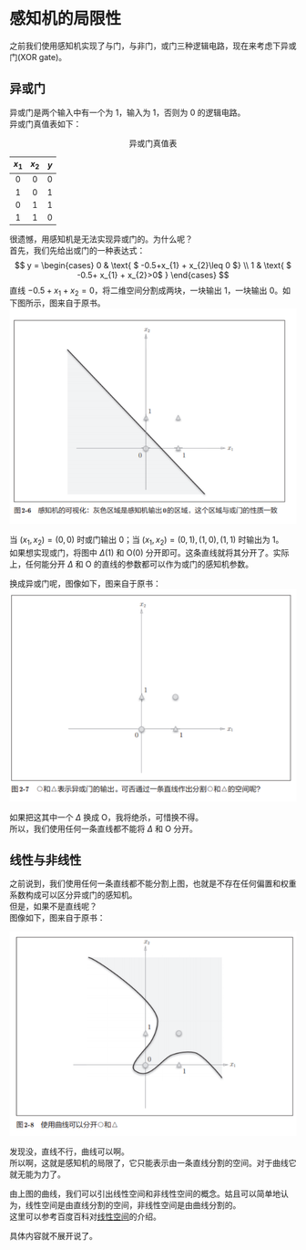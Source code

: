 # 感知机的局限性


之前我们使用感知机实现了与门，与非门，或门三种逻辑电路，现在来考虑下异或门(XOR gate)。

## 异或门

异或门是两个输入中有一个为 1，输入为 1，否则为 0 的逻辑电路。
<br>
异或门真值表如下：
<center>异或门真值表</center>

| $x_{1}$ | $x_{2}$ | $y$ |
| :----:  | :----: | :----: |
| 0 | 0 | 0 |
| 1 | 0 | 1 |
| 0 | 1 | 1 |
| 1 | 1 | 0 |

很遗憾，用感知机是无法实现异或门的。为什么呢？
<br>
首先，我们先给出或门的一种表达式：
$$
y  =
\begin{cases}
0   & \text{ $ -0.5+x_{1} + x_{2}\leq 0 $} \\
1   & \text{ $ -0.5+ x_{1} + x_{2}>0$ }
\end{cases}
$$
直线 $-0.5+x_{1} + x_{2}=0$，将二维空间分割成两块，一块输出 1，一块输出 0。如下图所示，图来自于原书。
<br>
![](images/2_4_1.jpg)

当 $(x_{1},x_{2}) = (0,0)$ 时或门输出 0；当 $(x_{1},x_{2}) = (0,1),(1,0),(1,1)$ 时输出为 1。
<br>
如果想实现或门，将图中 $\Delta$(1) 和 O(0) 分开即可。这条直线就将其分开了。实际上，任何能分开 $\Delta$ 和 O 的直线的参数都可以作为或门的感知机参数。

换成异或门呢，图像如下，图来自于原书：
<br>
![](images/2_4_2.jpg)

如果把这其中一个 $\Delta$ 换成 O，我将绝杀，可惜换不得。
<br>
所以，我们使用任何一条直线都不能将 $\Delta$ 和 O 分开。

## 线性与非线性
之前说到，我们使用任何一条直线都不能分割上图，也就是不存在任何偏置和权重系数构成可以区分异或门的感知机。
<br>
但是，如果不是直线呢？
<br>
图像如下，图来自于原书：

![](images/2_4_3.jpg)

发现没，直线不行，曲线可以啊。
<br>
所以啊，这就是感知机的局限了，它只能表示由一条直线分割的空间。对于曲线它就无能为力了。
<br>

由上图的曲线，我们可以引出线性空间和非线性空间的概念。姑且可以简单地认为，线性空间是由直线分割的空间，非线性空间是由曲线分割的。
<br>
这里可以参考百度百科对[线性空间](https://baike.baidu.com/item/%E5%90%91%E9%87%8F%E7%A9%BA%E9%97%B4/5936597?fromtitle=%E7%BA%BF%E6%80%A7%E7%A9%BA%E9%97%B4&fromid=9736703)的介绍。


具体内容就不展开说了。

